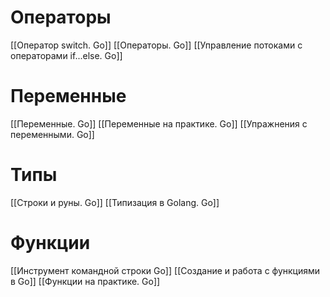 # Операторы
[[Оператор switch. Go]]
[[Операторы. Go]]
[[Управление потоками с операторами if...else. Go]]
# Переменные 
[[Переменные. Go]]
[[Переменные на практике. Go]]
[[Упражнения с переменными. Go]]
# Типы
[[Строки и руны. Go]]
[[Типизация в Golang. Go]]
# Функции
[[Инструмент командной строки Go]]
[[Создание и работа с функциями в Go]]
[[Функции на практике. Go]]